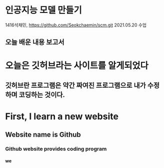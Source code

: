 인공지능 모델 만들기
===================
1416석채민, https://github.com/Seokchaemin/scm.git
2021.05.20 수업

오늘 배운 내용 보고서
-------------



# 오늘은 깃허브라는 사이트를 알게되었다

## 깃허브란 프로그램은 약간 짜여진 프로그램으로 내가 수정하며 코딩하는 것이다.

###


# First, I learn a new website

## Website name is Github
### Github website provides coding program
#### we



